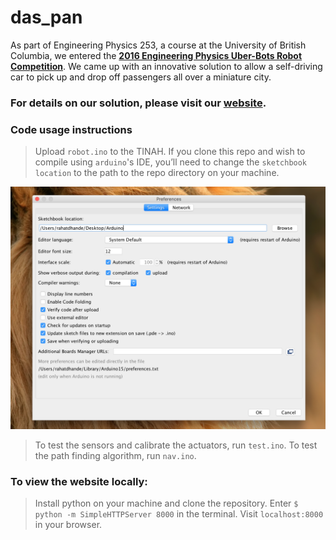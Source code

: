 # das_pan
As part of Engineering Physics 253, a course at the University of British Columbia, we entered the [**2016 Engineering Physics Uber-Bots Robot Competition**](http://projectlab.engphys.ubc.ca/enph-253-2016/competition-2016/).
We came up with an innovative solution to allow a self-driving car to pick up and drop off passengers all over a miniature city.
### For details on our solution, please visit our [website](https://rahatchd.github.io/das_pan).

### Code usage instructions
> Upload `robot.ino` to the TINAH.
> If you clone this repo and wish to compile using `arduino`'s IDE, you’ll need to change the `sketchbook location` to the path to the repo directory on your machine.

![Sketchbook Location](img/sketchbook_location.png)

> To test the sensors and calibrate the actuators, run `test.ino`.
> To test the path finding algorithm, run `nav.ino`.

### To view the website locally:
> Install python on your machine and clone the repository.
> Enter `$ python -m SimpleHTTPServer 8000` in the terminal.
> Visit `localhost:8000` in your browser.
